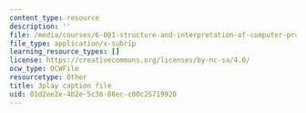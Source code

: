 ```yaml
---
content_type: resource
description: ''
file: /media/courses/6-001-structure-and-interpretation-of-computer-programs-spring-2005/01d2ee2e4b2e5c3688ecc00c25719920_JkGKLILLy0I.vtt
file_type: application/x-subrip
learning_resource_types: []
license: https://creativecommons.org/licenses/by-nc-sa/4.0/
ocw_type: OCWFile
resourcetype: Other
title: 3play caption file
uid: 01d2ee2e-4b2e-5c36-88ec-c00c25719920
---
```

